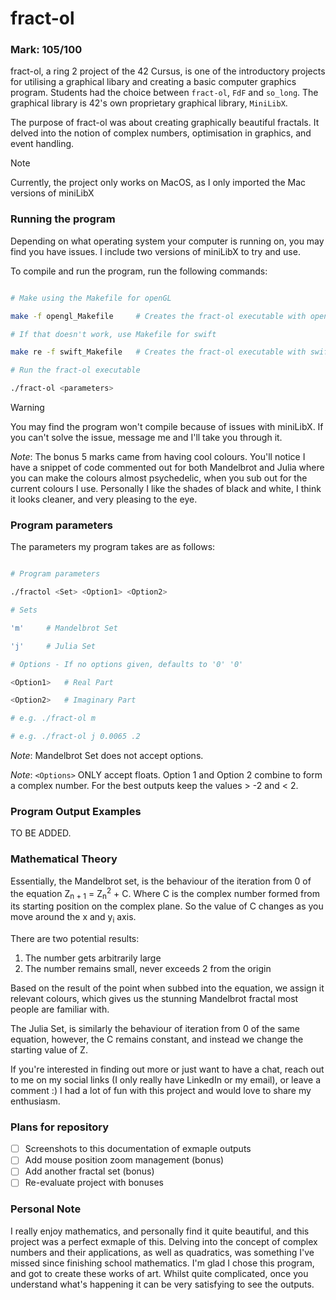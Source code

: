 <h1>fract-ol</h1>

<h3>Mark: 105/100</h3>

fract-ol, a ring 2 project of the 42 Cursus, is one of the introductory projects for utilising a graphical libary and creating a basic computer graphics program. Students had the choice between `fract-ol`, `FdF` and `so_long`. The graphical library is 42's own proprietary graphical library, `MiniLibX`.

The purpose of fract-ol was about creating graphically beautiful fractals. It delved into the notion of complex numbers, optimisation in graphics, and event handling.

> [!NOTE]
> Currently, the project only works on MacOS, as I only imported the Mac versions of miniLibX

<h3>Running the program</h3>

Depending on what operating system your computer is running on, you may find you have issues. I include two versions of miniLibX to try and use.

To compile and run the program, run the following commands:

```bash

# Make using the Makefile for openGL

make -f opengl_Makefile		# Creates the fract-ol executable with openGL

# If that doesn't work, use Makefile for swift

make re -f swift_Makefile	# Creates the fract-ol executable with swift

# Run the fract-ol executable

./fract-ol <parameters>
```

> [!WARNING]
> You may find the program won't compile because of issues with miniLibX. If you can't solve the issue, message me and I'll take you through it.

_Note_: The bonus 5 marks came from having cool colours. You'll notice I have a snippet of code commented out for both Mandelbrot and Julia where you can make the colours almost psychedelic, when you sub out for the current colours I use. Personally I like the shades of black and white, I think it looks cleaner, and very pleasing to the eye.

<h3>Program parameters</h3>

The parameters my program takes are as follows:

```bash

# Program parameters

./fractol <Set> <Option1> <Option2>

# Sets

'm'		# Mandelbrot Set

'j'		# Julia Set

# Options - If no options given, defaults to '0' '0'

<Option1>	# Real Part

<Option2>	# Imaginary Part

# e.g. ./fract-ol m

# e.g. ./fract-ol j 0.0065 .2
```

_Note_: Mandelbrot Set does not accept options.

_Note_: `<Options>` ONLY accept floats. Option 1 and Option 2 combine to form a complex number. For the best outputs keep the values &gt; -2 and &lt; 2.

### Program Output Examples

TO BE ADDED.

### Mathematical Theory

Essentially, the Mandelbrot set, is the behaviour of the iteration from 0 of the equation Z<sub>n + 1</sub> = Z<sub>n</sub><sup>2</sup> + C. Where C is the complex number formed from its starting position on the complex plane. So the value of C changes as you move around the x and y<sub>i</sub> axis.

There are two potential results:

1. The number gets arbitrarily large
2. The number remains small, never exceeds 2 from the origin

Based on the result of the point when subbed into the equation, we assign it relevant colours, which gives us the stunning Mandelbrot fractal most people are familiar with.

The Julia Set, is similarly the behaviour of iteration from 0 of the same equation, however, the C remains constant, and instead we change the starting value of Z.

If you're interested in finding out more or just want to have a chat, reach out to me on my social links (I only really have LinkedIn or my email), or leave a comment :) I had a lot of fun with this project and would love to share my enthusiasm.

### Plans for repository

- [ ] Screenshots to this documentation of exmaple outputs
- [ ] Add mouse position zoom management (bonus)
- [ ] Add another fractal set (bonus)
- [ ] Re-evaluate project with bonuses

### Personal Note

I really enjoy mathematics, and personally find it quite beautiful, and this project was a perfect exmaple of this. Delving into the concept of complex numbers and their applications, as well as quadratics, was something I've missed since finishing school mathematics. I'm glad I chose this program, and got to create these works of art. Whilst quite complicated, once you understand what's happening it can be very satisfying to see the outputs.
